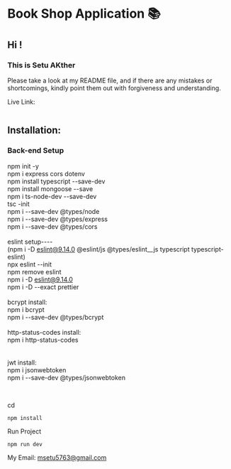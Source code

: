 # Book Shop Application 📚

## Hi !

### This is Setu AKther

Please take a look at my README file, and if there are any mistakes or shortcomings, kindly point them out with forgiveness and understanding.

Live Link:

```

```

## Installation:

### Back-end Setup

npm init -y<br />
npm i express cors dotenv<br />
npm install typescript --save-dev<br />
npm install mongoose --save<br />
npm i ts-node-dev --save-dev<br />
tsc -init<br />
npm i --save-dev @types/node<br />
npm i --save-dev @types/express<br />
npm i --save-dev @types/cors
<br /><br />
eslint setup----<br />
(npm i -D eslint@9.14.0 @eslint/js @types/eslint\_\_js typescript typescript-eslint)<br />
npx eslint --init<br />
npm remove eslint<br />
npm i -D eslint@9.14.0<br />
npm i -D --exact prettier
<br /><br />
bcrypt install:<br />
npm i bcrypt<br />
npm i --save-dev @types/bcrypt
<br /><br />
http-status-codes install:<br />
npm i http-status-codes<br />
<br /><br />
jwt install:<br />
npm i jsonwebtoken<br />
npm i --save-dev @types/jsonwebtoken

<br />

cd

```
npm install
```

Run Project

```
npm run dev
```

My Email: msetu5763@gmail.com
